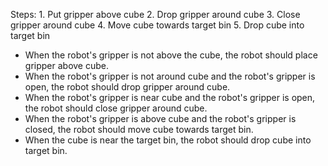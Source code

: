 

Steps:  1. Put gripper above cube  2. Drop gripper around cube  3. Close gripper around cube  4. Move cube towards target bin  5. Drop cube into target bin
- When the robot's gripper is not above the cube, the robot should place gripper above cube.
- When the robot's gripper is not around cube and the robot's gripper is open, the robot should drop gripper around cube.
- When the robot's gripper is near cube and the robot's gripper is open, the robot should close gripper around cube.
- When the robot's gripper is above cube and the robot's gripper is closed, the robot should move cube towards target bin.
- When the cube is near the target bin, the robot should drop cube into target bin.